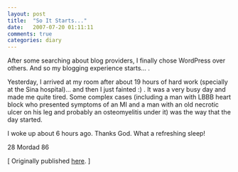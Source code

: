 ```yaml
---
layout: post
title:  "So It Starts..."
date:   2007-07-20 01:11:11
comments: true
categories: diary 
---
```



After some searching about blog providers, I finally chose WordPress over others. And so my blogging experience starts… .

Yesterday, I arrived at my room after about 19 hours of hard work (specially at the Sina hospital)… and then I just fainted :) . It was a very busy day and made me quite tired. Some complex cases (including a man with LBBB heart block who presented symptoms of an MI and a man with an old necrotic ulcer on his leg and probably an osteomyelitis under it) was the way that the day started.

I woke up about 6 hours ago. Thanks God. What a refreshing sleep!

28 Mordad 86

[ Originally published [here](https://resal.wordpress.com/2007/07/20/so-it-starts/). ]
